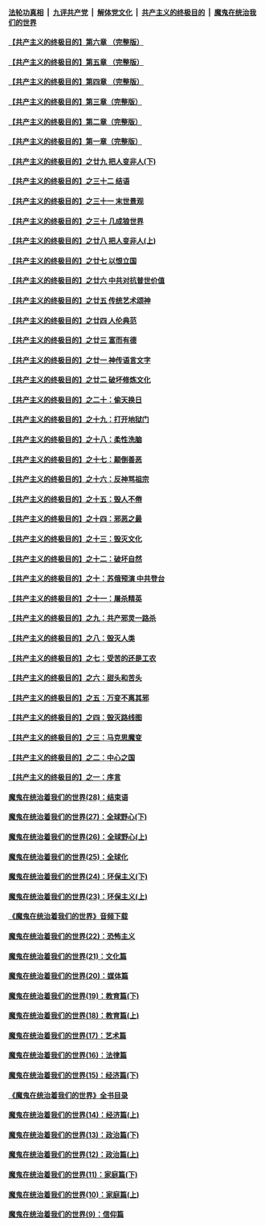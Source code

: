 ####  [法轮功真相](../../../../basic/blob/master/README.md?t=12270001) &nbsp;|&nbsp; [九评共产党](../../../../9ping.md/blob/master/README.md?t=12270001) &nbsp;|&nbsp; [解体党文化](../../../../jtdwh.md/blob/master/README.md?t=12270001)  &nbsp;|&nbsp; [共产主义的终极目的](../../../../gczydzjmd.md/blob/master/README.md?t=12270001) &nbsp;|&nbsp; [魔鬼在统治我们的世界](../../../../mgztzwmdsj.md/blob/master/README.md?t=12270001) 

#### [【共产主义的终极目的】第六章 （完整版）](../pages/nsc422/n11428913.md?t=12270001) 

#### [【共产主义的终极目的】第五章 （完整版）](../pages/nsc422/n11428912.md?t=12270001) 

#### [【共产主义的终极目的】第四章 （完整版）](../pages/nsc422/n11428907.md?t=12270001) 

#### [【共产主义的终极目的】第三章（完整版）](../pages/nsc422/n11428848.md?t=12270001) 

#### [【共产主义的终极目的】第二章（完整版）](../pages/nsc422/n11428831.md?t=12270001) 

#### [【共产主义的终极目的】第一章（完整版）](../pages/nsc422/n11417651.md?t=12270001) 

#### [【共产主义的终极目的】之廿九 把人变非人(下)](../pages/nsc422/n11344140.md?t=12270001) 

#### [【共产主义的终极目的】之三十二 结语](../pages/nsc422/n11360535.md?t=12270001) 

#### [【共产主义的终极目的】之三十一 末世景观](../pages/nsc422/n11351129.md?t=12270001) 

#### [【共产主义的终极目的】之三十 几成狼世界](../pages/nsc422/n11348280.md?t=12270001) 

#### [【共产主义的终极目的】之廿八 把人变非人(上)](../pages/nsc422/n11340492.md?t=12270001) 

#### [【共产主义的终极目的】之廿七 以恨立国](../pages/nsc422/n11336944.md?t=12270001) 

#### [【共产主义的终极目的】之廿六 中共对抗普世价值](../pages/nsc422/n11324785.md?t=12270001) 

#### [【共产主义的终极目的】之廿五 传统艺术颂神](../pages/nsc422/n11296396.md?t=12270001) 

#### [【共产主义的终极目的】之廿四 人伦典范](../pages/nsc422/n11296397.md?t=12270001) 

#### [【共产主义的终极目的】之廿三 富而有德](../pages/nsc422/n11283598.md?t=12270001) 

#### [【共产主义的终极目的】之廿一 神传语言文字](../pages/nsc422/n11263265.md?t=12270001) 

#### [【共产主义的终极目的】之廿二 破坏修炼文化](../pages/nsc422/n11245728.md?t=12270001) 

#### [【共产主义的终极目的】之二十：偷天换日](../pages/nsc422/n11238846.md?t=12270001) 

#### [【共产主义的终极目的】之十九：打开地狱门](../pages/nsc422/n11206376.md?t=12270001) 

#### [【共产主义的终极目的】之十八：柔性洗脑](../pages/nsc422/n11199994.md?t=12270001) 

#### [【共产主义的终极目的】之十七：颠倒善恶](../pages/nsc422/n11179782.md?t=12270001) 

#### [【共产主义的终极目的】之十六：反神骂祖宗](../pages/nsc422/n11166798.md?t=12270001) 

#### [【共产主义的终极目的】之十五：毁人不倦](../pages/nsc422/n11166792.md?t=12270001) 

#### [【共产主义的终极目的】之十四：邪恶之最](../pages/nsc422/n11150249.md?t=12270001) 

#### [【共产主义的终极目的】之十三：毁灭文化](../pages/nsc422/n11135227.md?t=12270001) 

#### [【共产主义的终极目的】之十二：破坏自然](../pages/nsc422/n11135214.md?t=12270001) 

#### [【共产主义的终极目的】之十：苏俄预演 中共登台](../pages/nsc422/n11118424.md?t=12270001) 

#### [【共产主义的终极目的】之十一：屠杀精英](../pages/nsc422/n11118442.md?t=12270001) 

#### [【共产主义的终极目的】之九：共产邪灵一路杀](../pages/nsc422/n11114139.md?t=12270001) 

#### [【共产主义的终极目的】之八：毁灭人类](../pages/nsc422/n11108503.md?t=12270001) 

#### [【共产主义的终极目的】之七：受苦的还是工农](../pages/nsc422/n11101809.md?t=12270001) 

#### [【共产主义的终极目的】之六：甜头和苦头](../pages/nsc422/n11096971.md?t=12270001) 

#### [【共产主义的终极目的】之五：万变不离其邪](../pages/nsc422/n11091285.md?t=12270001) 

#### [【共产主义的终极目的】之四：毁灭路线图](../pages/nsc422/n11086284.md?t=12270001) 

#### [【共产主义的终极目的】之三：马克思魔变](../pages/nsc422/n11061941.md?t=12270001) 

#### [【共产主义的终极目的】之二：中心之国](../pages/nsc422/n11047728.md?t=12270001) 

#### [【共产主义的终极目的】之一：序言](../pages/nsc422/n11086077.md?t=12270001) 

#### [魔鬼在统治着我们的世界(28)：结束语](../pages/nsc422/n10936246.md?t=12270001) 

#### [魔鬼在统治着我们的世界(27)：全球野心(下)](../pages/nsc422/n10928319.md?t=12270001) 

#### [魔鬼在统治着我们的世界(26)：全球野心(上)](../pages/nsc422/n10900318.md?t=12270001) 

#### [魔鬼在统治着我们的世界(25)：全球化](../pages/nsc422/n10788205.md?t=12270001) 

#### [魔鬼在统治着我们的世界(24)：环保主义(下)](../pages/nsc422/n10695307.md?t=12270001) 

#### [魔鬼在统治着我们的世界(23)：环保主义(上)](../pages/nsc422/n10688613.md?t=12270001) 

#### [《魔鬼在统治着我们的世界》音频下载](../pages/nsc422/n10635553.md?t=12270001) 

#### [魔鬼在统治着我们的世界(22)：恐怖主义](../pages/nsc422/n10614727.md?t=12270001) 

#### [魔鬼在统治着我们的世界(21)：文化篇](../pages/nsc422/n10597706.md?t=12270001) 

#### [魔鬼在统治着我们的世界(20)：媒体篇](../pages/nsc422/n10586579.md?t=12270001) 

#### [魔鬼在统治着我们的世界(19)：教育篇(下)](../pages/nsc422/n10564808.md?t=12270001) 

#### [魔鬼在统治着我们的世界(18)：教育篇(上)](../pages/nsc422/n10526970.md?t=12270001) 

#### [魔鬼在统治着我们的世界(17)：艺术篇](../pages/nsc422/n10499093.md?t=12270001) 

#### [魔鬼在统治着我们的世界(16)：法律篇](../pages/nsc422/n10485969.md?t=12270001) 

#### [魔鬼在统治着我们的世界(15)：经济篇(下)](../pages/nsc422/n10469975.md?t=12270001) 

#### [《魔鬼在统治着我们的世界》全书目录](../pages/nsc422/n10464261.md?t=12270001) 

#### [魔鬼在统治着我们的世界(14)：经济篇(上)](../pages/nsc422/n10457370.md?t=12270001) 

#### [魔鬼在统治着我们的世界(13)：政治篇(下)](../pages/nsc422/n10448270.md?t=12270001) 

#### [魔鬼在统治着我们的世界(12)：政治篇(上)](../pages/nsc422/n10444576.md?t=12270001) 

#### [魔鬼在统治着我们的世界(11)：家庭篇(下)](../pages/nsc422/n10440961.md?t=12270001) 

#### [魔鬼在统治着我们的世界(10)：家庭篇(上)](../pages/nsc422/n10435448.md?t=12270001) 

#### [魔鬼在统治着我们的世界(9)：信仰篇](../pages/nsc422/n10432159.md?t=12270001) 

